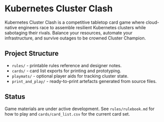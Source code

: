 # Kubernetes Cluster Clash

Kubernetes Cluster Clash is a competitive tabletop card game where cloud-native engineers race to assemble resilient Kubernetes clusters while sabotaging their rivals. Balance your resources, automate your infrastructure, and survive outages to be crowned Cluster Champion.

## Project Structure

- `rules/` - printable rules reference and designer notes.
- `cards/` - card list exports for printing and prototyping.
- `playmats/` - optional player aids for tracking cluster state.
- `print_and_play/` - ready-to-print artefacts generated from source files.

## Status

Game materials are under active development. See `rules/rulebook.md` for how to play and `cards/card_list.csv` for the current card set.

